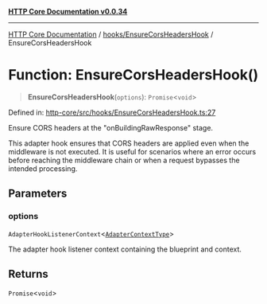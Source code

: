 [**HTTP Core Documentation v0.0.34**](../../../README.md)

***

[HTTP Core Documentation](../../../modules.md) / [hooks/EnsureCorsHeadersHook](../README.md) / EnsureCorsHeadersHook

# Function: EnsureCorsHeadersHook()

> **EnsureCorsHeadersHook**(`options`): `Promise`\<`void`\>

Defined in: [http-core/src/hooks/EnsureCorsHeadersHook.ts:27](https://github.com/stonemjs/http-core/blob/16d44b2a21e4f4bf5742d6461b8beebcd7cc1d0b/src/hooks/EnsureCorsHeadersHook.ts#L27)

Ensure CORS headers at the "onBuildingRawResponse" stage.

This adapter hook ensures that CORS headers are applied even when the middleware is not executed.
It is useful for scenarios where an error occurs before reaching the middleware chain
or when a request bypasses the intended processing.

## Parameters

### options

`AdapterHookListenerContext`\<[`AdapterContextType`](../type-aliases/AdapterContextType.md)\>

The adapter hook listener context containing the blueprint and context.

## Returns

`Promise`\<`void`\>
